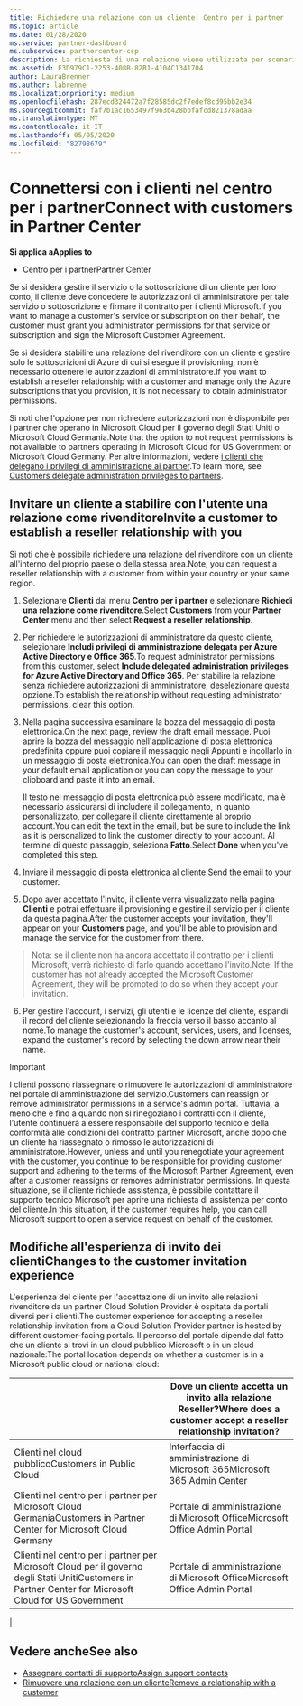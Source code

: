 ```yaml
---
title: Richiedere una relazione con un cliente| Centro per i partner
ms.topic: article
ms.date: 01/28/2020
ms.service: partner-dashboard
ms.subservice: partnercenter-csp
description: La richiesta di una relazione viene utilizzata per scenari con più partner e multicanale. È anche utile se un cliente rimuove i tuoi privilegi di amministratore delegato e devi ripristinarli per effettuare il provisioning o fornire supporto.
ms.assetid: E3D979C1-2253-408B-82B1-4104C1341704
author: LauraBrenner
ms.author: labrenne
ms.localizationpriority: medium
ms.openlocfilehash: 287ecd324472a7f28585dc2f7edef8cd95bb2e34
ms.sourcegitcommit: faf7b1ac1653497f963b428bbfafcd821378adaa
ms.translationtype: MT
ms.contentlocale: it-IT
ms.lasthandoff: 05/05/2020
ms.locfileid: "82798679"
---
```

# <a name="connect-with-customers-in-partner-center"></a><span data-ttu-id="88510-104">Connettersi con i clienti nel centro per i partner</span><span class="sxs-lookup"><span data-stu-id="88510-104">Connect with customers in Partner Center</span></span>

<span data-ttu-id="88510-105">**Si applica a**</span><span class="sxs-lookup"><span data-stu-id="88510-105">**Applies to**</span></span>

-  <span data-ttu-id="88510-106">Centro per i partner</span><span class="sxs-lookup"><span data-stu-id="88510-106">Partner Center</span></span>

<span data-ttu-id="88510-107">Se si desidera gestire il servizio o la sottoscrizione di un cliente per loro conto, il cliente deve concedere le autorizzazioni di amministratore per tale servizio o sottoscrizione e firmare il contratto per i clienti Microsoft.</span><span class="sxs-lookup"><span data-stu-id="88510-107">If you want to manage a customer's service or subscription on their behalf, the customer must grant you administrator permissions for that service or subscription and sign the Microsoft Customer Agreement.</span></span>

<span data-ttu-id="88510-108">Se si desidera stabilire una relazione del rivenditore con un cliente e gestire solo le sottoscrizioni di Azure di cui si esegue il provisioning, non è necessario ottenere le autorizzazioni di amministratore.</span><span class="sxs-lookup"><span data-stu-id="88510-108">If you want to establish a reseller relationship with a customer and manage only the Azure subscriptions that you provision, it is not necessary to obtain administrator permissions.</span></span>

<span data-ttu-id="88510-109">Si noti che l'opzione per non richiedere autorizzazioni non è disponibile per i partner che operano in Microsoft Cloud per il governo degli Stati Uniti o Microsoft Cloud Germania.</span><span class="sxs-lookup"><span data-stu-id="88510-109">Note that the option to not request permissions is not available to partners operating in Microsoft Cloud for US Government or Microsoft Cloud Germany.</span></span> <span data-ttu-id="88510-110">Per altre informazioni, vedere [i clienti che delegano i privilegi di amministrazione ai partner](https://docs.microsoft.com/partner-center/customers_revoke_admin_privileges).</span><span class="sxs-lookup"><span data-stu-id="88510-110">To learn more, see [Customers delegate administration privileges to partners](https://docs.microsoft.com/partner-center/customers_revoke_admin_privileges).</span></span>


## <a name="invite-a-customer-to-establish-a-reseller-relationship-with-you"></a><span data-ttu-id="88510-111">Invitare un cliente a stabilire con l'utente una relazione come rivenditore</span><span class="sxs-lookup"><span data-stu-id="88510-111">Invite a customer to establish a reseller relationship with you</span></span>

<span data-ttu-id="88510-112">Si noti che è possibile richiedere una relazione del rivenditore con un cliente all'interno del proprio paese o della stessa area.</span><span class="sxs-lookup"><span data-stu-id="88510-112">Note, you can request a reseller relationship with a customer from within your country or your same region.</span></span>

1.  <span data-ttu-id="88510-113">Selezionare **Clienti** dal menu **Centro per i partner** e selezionare **Richiedi una relazione come rivenditore**.</span><span class="sxs-lookup"><span data-stu-id="88510-113">Select **Customers** from your **Partner Center** menu and then select **Request a reseller relationship**.</span></span>

2.  <span data-ttu-id="88510-114">Per richiedere le autorizzazioni di amministratore da questo cliente, selezionare **Includi privilegi di amministrazione delegata per Azure Active Directory e Office 365**.</span><span class="sxs-lookup"><span data-stu-id="88510-114">To request administrator permissions from this customer, select **Include delegated administration privileges for Azure Active Directory and Office 365**.</span></span> <span data-ttu-id="88510-115">Per stabilire la relazione senza richiedere autorizzazioni di amministratore, deselezionare questa opzione.</span><span class="sxs-lookup"><span data-stu-id="88510-115">To establish the relationship without requesting administrator permissions, clear this option.</span></span> 

3.  <span data-ttu-id="88510-116">Nella pagina successiva esaminare la bozza del messaggio di posta elettronica.</span><span class="sxs-lookup"><span data-stu-id="88510-116">On the next page, review the draft email message.</span></span> <span data-ttu-id="88510-117">Puoi aprire la bozza del messaggio nell'applicazione di posta elettronica predefinita oppure puoi copiare il messaggio negli Appunti e incollarlo in un messaggio di posta elettronica.</span><span class="sxs-lookup"><span data-stu-id="88510-117">You can open the draft message in your default email application or you can copy the message to your clipboard and paste it into an email.</span></span> 

    <span data-ttu-id="88510-118">Il testo nel messaggio di posta elettronica può essere modificato, ma è necessario assicurarsi di includere il collegamento, in quanto personalizzato, per collegare il cliente direttamente al proprio account.</span><span class="sxs-lookup"><span data-stu-id="88510-118">You can edit the text in the email, but be sure to include the link as it is personalized to link the customer directly to your account.</span></span> <span data-ttu-id="88510-119">Al termine di questo passaggio, seleziona **Fatto**.</span><span class="sxs-lookup"><span data-stu-id="88510-119">Select **Done** when you've completed this step.</span></span>

3.  <span data-ttu-id="88510-120">Inviare il messaggio di posta elettronica al cliente.</span><span class="sxs-lookup"><span data-stu-id="88510-120">Send the email to your customer.</span></span>

5.  <span data-ttu-id="88510-121">Dopo aver accettato l'invito, il cliente verrà visualizzato nella pagina **Clienti** e potrai effettuare il provisioning e gestire il servizio per il cliente da questa pagina.</span><span class="sxs-lookup"><span data-stu-id="88510-121">After the customer accepts your invitation, they'll appear on your **Customers** page, and you'll be able to provision and manage the service for the customer from there.</span></span>

><span data-ttu-id="88510-122">Nota: se il cliente non ha ancora accettato il contratto per i clienti Microsoft, verrà richiesto di farlo quando accettano l'invito.</span><span class="sxs-lookup"><span data-stu-id="88510-122">Note: If the customer has not already accepted the Microsoft Customer Agreement, they will be prompted to do so when they accept your invitation.</span></span> 
 
6.  <span data-ttu-id="88510-123">Per gestire l'account, i servizi, gli utenti e le licenze del cliente, espandi il record del cliente selezionando la freccia verso il basso accanto al nome.</span><span class="sxs-lookup"><span data-stu-id="88510-123">To manage the customer's account, services, users, and licenses, expand the customer's record by selecting the down arrow near their name.</span></span>


> [!IMPORTANT]  
> <span data-ttu-id="88510-124">I clienti possono riassegnare o rimuovere le autorizzazioni di amministratore nel portale di amministrazione del servizio.</span><span class="sxs-lookup"><span data-stu-id="88510-124">Customers can reassign or remove administrator permissions in a service's admin portal.</span></span> <span data-ttu-id="88510-125">Tuttavia, a meno che e fino a quando non si rinegoziano i contratti con il cliente, l'utente continuerà a essere responsabile del supporto tecnico e della conformità alle condizioni del contratto partner Microsoft, anche dopo che un cliente ha riassegnato o rimosso le autorizzazioni di amministratore.</span><span class="sxs-lookup"><span data-stu-id="88510-125">However, unless and until you renegotiate your agreement with the customer, you continue to be responsible for providing customer support and adhering to the terms of the Microsoft Partner Agreement, even after a customer reassigns or removes administrator permissions.</span></span> <span data-ttu-id="88510-126">In questa situazione, se il cliente richiede assistenza, è possibile contattare il supporto tecnico Microsoft per aprire una richiesta di assistenza per conto del cliente.</span><span class="sxs-lookup"><span data-stu-id="88510-126">In this situation, if the customer requires help, you can call Microsoft support to open a service request on behalf of the customer.</span></span>

## <a name="changes-to-the-customer-invitation-experience"></a><span data-ttu-id="88510-127">Modifiche all'esperienza di invito dei clienti</span><span class="sxs-lookup"><span data-stu-id="88510-127">Changes to the customer invitation experience</span></span>

<span data-ttu-id="88510-128">L'esperienza del cliente per l'accettazione di un invito alle relazioni rivenditore da un partner Cloud Solution Provider è ospitata da portali diversi per i clienti.</span><span class="sxs-lookup"><span data-stu-id="88510-128">The customer experience for accepting a reseller relationship invitation from a Cloud Solution Provider partner is hosted by different customer-facing portals.</span></span> <span data-ttu-id="88510-129">Il percorso del portale dipende dal fatto che un cliente si trovi in un cloud pubblico Microsoft o in un cloud nazionale:</span><span class="sxs-lookup"><span data-stu-id="88510-129">The portal location depends on whether a customer is in a Microsoft public cloud or national cloud:</span></span> 

|  | <span data-ttu-id="88510-130">Dove un cliente accetta un invito alla relazione Reseller?</span><span class="sxs-lookup"><span data-stu-id="88510-130">Where does a customer accept a reseller relationship invitation?</span></span> |
|---------|---------
| <span data-ttu-id="88510-131">Clienti nel cloud pubblico</span><span class="sxs-lookup"><span data-stu-id="88510-131">Customers in Public Cloud</span></span> | <span data-ttu-id="88510-132">Interfaccia di amministrazione di Microsoft 365</span><span class="sxs-lookup"><span data-stu-id="88510-132">Microsoft 365 Admin Center</span></span> |
| <span data-ttu-id="88510-133">Clienti nel centro per i partner per Microsoft Cloud Germania</span><span class="sxs-lookup"><span data-stu-id="88510-133">Customers in Partner Center for Microsoft Cloud Germany</span></span> | <span data-ttu-id="88510-134">Portale di amministrazione di Microsoft Office</span><span class="sxs-lookup"><span data-stu-id="88510-134">Microsoft Office Admin Portal</span></span> |
| <span data-ttu-id="88510-135">Clienti nel centro per i partner per Microsoft Cloud per il governo degli Stati Uniti</span><span class="sxs-lookup"><span data-stu-id="88510-135">Customers in Partner Center for Microsoft Cloud for US Government</span></span> | <span data-ttu-id="88510-136">Portale di amministrazione di Microsoft Office</span><span class="sxs-lookup"><span data-stu-id="88510-136">Microsoft Office Admin Portal</span></span> |
|

## <a name="see-also"></a><span data-ttu-id="88510-137">Vedere anche</span><span class="sxs-lookup"><span data-stu-id="88510-137">See also</span></span>

- [<span data-ttu-id="88510-138">Assegnare contatti di supporto</span><span class="sxs-lookup"><span data-stu-id="88510-138">Assign support contacts</span></span>](assign-support-contacts.md)
- [<span data-ttu-id="88510-139">Rimuovere una relazione con un cliente</span><span class="sxs-lookup"><span data-stu-id="88510-139">Remove a relationship with a customer</span></span>](remove-a-relationship.md)
